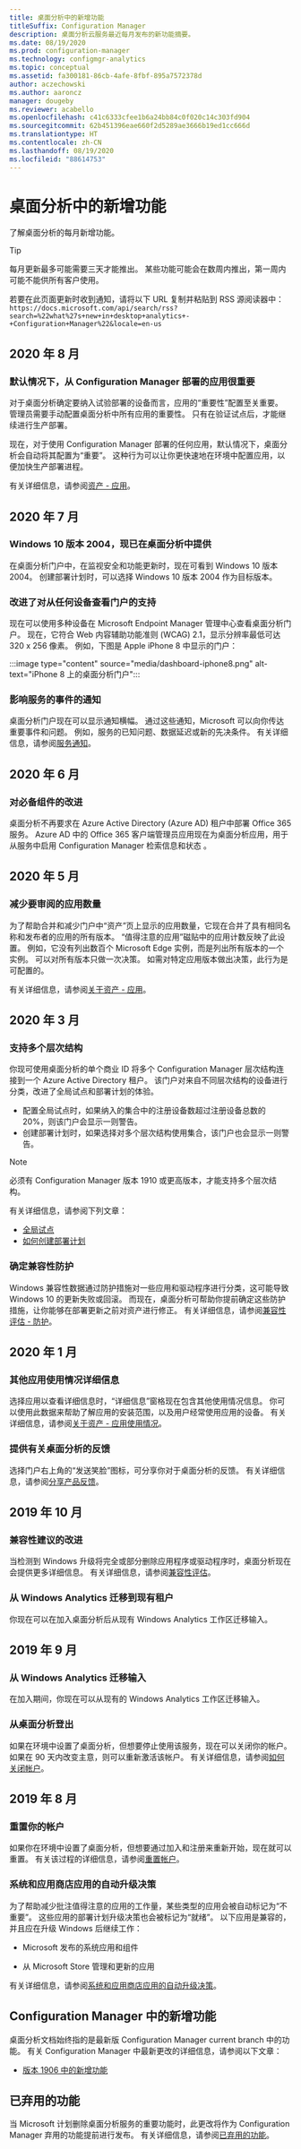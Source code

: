 ```yaml
---
title: 桌面分析中的新增功能
titleSuffix: Configuration Manager
description: 桌面分析云服务最近每月发布的新功能摘要。
ms.date: 08/19/2020
ms.prod: configuration-manager
ms.technology: configmgr-analytics
ms.topic: conceptual
ms.assetid: fa300181-86cb-4afe-8fbf-895a7572378d
author: aczechowski
ms.author: aaroncz
manager: dougeby
ms.reviewer: acabello
ms.openlocfilehash: c41c6333cfee1b6a24bb84c0f020c14c303fd904
ms.sourcegitcommit: 62b451396eae660f2d5289ae3666b19ed1cc666d
ms.translationtype: HT
ms.contentlocale: zh-CN
ms.lasthandoff: 08/19/2020
ms.locfileid: "88614753"
---
```

# <a name="whats-new-in-desktop-analytics"></a>桌面分析中的新增功能

了解桌面分析的每月新增功能。

> [!TIP]
> 每月更新最多可能需要三天才能推出。 某些功能可能会在数周内推出，第一周内可能不能供所有客户使用。

若要在此页面更新时收到通知，请将以下 URL 复制并粘贴到 RSS 源阅读器中：`https://docs.microsoft.com/api/search/rss?search=%22what%27s+new+in+desktop+analytics+-+Configuration+Manager%22&locale=en-us`
<!-- a locale is required for the RSS search string -->

## <a name="august-2020"></a>2020 年 8 月

### <a name="apps-deployed-from-configuration-manager-are-important-by-default"></a>默认情况下，从 Configuration Manager 部署的应用很重要

<!-- 4859763 -->

对于桌面分析确定要纳入试验部署的设备而言，应用的“重要性”配置至关重要。 管理员需要手动配置桌面分析中所有应用的重要性。 只有在验证试点后，才能继续进行生产部署。

现在，对于使用 Configuration Manager 部署的任何应用，默认情况下，桌面分析会自动将其配置为“重要”。 这种行为可以让你更快速地在环境中配置应用，以便加快生产部署进程。

有关详细信息，请参阅[资产 - 应用](about-assets.md#apps)。

## <a name="july-2020"></a>2020 年 7 月

### <a name="windows-10-version-2004-now-available-in-desktop-analytics"></a>Windows 10 版本 2004，现已在桌面分析中提供

<!-- 7370207 -->

在桌面分析门户中，在监视安全和功能更新时，现在可看到 Windows 10 版本 2004。 创建部署计划时，可以选择 Windows 10 版本 2004 作为目标版本。

### <a name="improved-support-for-viewing-the-portal-from-any-device"></a>改进了对从任何设备查看门户的支持

<!-- 6270240 -->

现在可以使用多种设备在 Microsoft Endpoint Manager 管理中心查看桌面分析门户。 现在，它符合 Web 内容辅助功能准则 (WCAG) 2.1，显示分辨率最低可达 320 x 256 像素。 例如，下图是 Apple iPhone 8 中显示的门户：

:::image type="content" source="media/dashboard-iphone8.png" alt-text="iPhone 8 上的桌面分析门户":::

### <a name="notifications-for-service-impacting-events"></a>影响服务的事件的通知

<!-- 4982509 -->

桌面分析门户现在可以显示通知横幅。 通过这些通知，Microsoft 可以向你传达重要事件和问题。 例如，服务的已知问题、数据延迟或新的先决条件。 有关详细信息，请参阅[服务通知](troubleshooting.md#service-notifications)。

## <a name="june-2020"></a>2020 年 6 月

### <a name="improvement-to-prerequisites"></a>对必备组件的改进

桌面分析不再要求在 Azure Active Directory (Azure AD) 租户中部署 Office 365 服务。 Azure AD 中的 Office 365 客户端管理员应用现在为桌面分析应用，用于从服务中启用 Configuration Manager 检索信息和状态 。

## <a name="may-2020"></a>2020 年 5 月

### <a name="reduce-the-number-of-apps-for-review"></a>减少要审阅的应用数量

<!-- 5542186 -->

为了帮助合并和减少门户中“资产”页上显示的应用数量，它现在合并了具有相同名称和发布者的应用的所有版本。 “值得注意的应用”磁贴中的应用计数反映了此设置。 例如，它没有列出数百个 Microsoft Edge 实例，而是列出所有版本的一个实例。 可以对所有版本只做一次决策。 如需对特定应用版本做出决策，此行为是可配置的。

有关详细信息，请参阅[关于资产 - 应用](about-assets.md#apps)。

## <a name="march-2020"></a>2020 年 3 月

### <a name="support-for-multiple-hierarchies"></a>支持多个层次结构

<!-- 4814075, 6079184 -->

你现可使用桌面分析的单个商业 ID 将多个 Configuration Manager 层次结构连接到一个 Azure Active Directory 租户。 该门户对来自不同层次结构的设备进行分类，改进了全局试点和部署计划的体验。

- 配置全局试点时，如果纳入的集合中的注册设备数超过注册设备总数的 20%，则该门户会显示一则警告。
- 创建部署计划时，如果选择对多个层次结构使用集合，该门户也会显示一则警告。

> [!NOTE]
> 必须有 Configuration Manager 版本 1910 或更高版本，才能支持多个层次结构。

有关详细信息，请参阅下列文章：

- [全局试点](deploy-pilot.md#bkmk_GlobalPilot)
- [如何创建部署计划](create-deployment-plans.md)

### <a name="identify-compatibility-safeguards"></a>确定兼容性防护

<!-- 5746559 -->

Windows 兼容性数据通过防护措施对一些应用和驱动程序进行分类，这可能导致 Windows 10 的更新失败或回滚。 而现在，桌面分析可帮助你提前确定这些防护措施，让你能够在部署更新之前对资产进行修正。 有关详细信息，请参阅[兼容性评估 - 防护](compat-assessment.md#safeguards)。

## <a name="january-2020"></a>2020 年 1 月

### <a name="additional-app-usage-detail"></a>其他应用使用情况详细信息

<!-- 5533890 -->

选择应用以查看详细信息时，“详细信息”窗格现在包含其他使用情况信息。 你可以使用此数据来帮助了解应用的安装范围，以及用户经常使用应用的设备。 有关详细信息，请参阅[关于资产 - 应用使用情况](about-assets.md#usage)。

### <a name="provide-feedback-on-desktop-analytics"></a>提供有关桌面分析的反馈

<!-- 5451636 -->

选择门户右上角的“发送笑脸”图标，可分享你对于桌面分析的反馈。 有关详细信息，请参阅[分享产品反馈](get-support.md#bkmk_feedback)。

## <a name="october-2019"></a>2019 年 10 月

### <a name="improvements-to-compatibility-recommendations"></a>兼容性建议的改进

<!-- 3594545 -->

当检测到 Windows 升级将完全或部分删除应用程序或驱动程序时，桌面分析现在会提供更多详细信息。 有关详细信息，请参阅[兼容性评估](compat-assessment.md#asset-is-removed-during-upgrade)。

### <a name="migrate-from-windows-analytics-to-existing-tenant"></a>从 Windows Analytics 迁移到现有租户

<!-- 5202803 -->

你现在可以在加入桌面分析后从现有 Windows Analytics 工作区迁移输入。

## <a name="september-2019"></a>2019 年 9 月

### <a name="migrate-inputs-from-windows-analytics"></a>从 Windows Analytics 迁移输入

<!-- 4252663 -->

在加入期间，你现在可以从现有的 Windows Analytics 工作区迁移输入。

### <a name="offboard-from-desktop-analytics"></a>从桌面分析登出

<!-- 4972396 -->

如果在环境中设置了桌面分析，但想要停止使用该服务，现在可以关闭你的帐户。 如果在 90 天内改变主意，则可以重新激活该帐户。 有关详细信息，请参阅[如何关闭帐户](account-close.md)。

## <a name="august-2019"></a>2019 年 8 月

### <a name="reset-your-account"></a>重置你的帐户

<!-- 3733897 -->

如果你在环境中设置了桌面分析，但想要通过加入和注册来重新开始，现在就可以重置。 有关该过程的详细信息，请参阅[重置帐户](account-reset.md)。

### <a name="automatic-upgrade-decision-of-system-and-store-apps"></a>系统和应用商店应用的自动升级决策

<!-- 3587232 -->

为了帮助减少批注值得注意的应用的工作量，某些类型的应用会被自动标记为“不重要”。 这些应用的部署计划升级决策也会被标记为“就绪”。 以下应用是兼容的，并且应在升级 Windows 后继续工作：

- Microsoft 发布的系统应用和组件

- 从 Microsoft Store 管理和更新的应用

有关详细信息，请参阅[系统和应用商店应用的自动升级决策](about-assets.md#bkmk_plan-autoapp)。

## <a name="whats-new-in-configuration-manager"></a>Configuration Manager 中的新增功能

桌面分析文档始终指的是最新版 Configuration Manager current branch 中的功能。 有关 Configuration Manager 中最新更改的详细信息，请参阅以下文章：

<!-- - [What's new in version 1910](../core/plan-design/changes/whats-new-in-version-1910.md#bkmk_da) -->

- [版本 1906 中的新增功能](../core/plan-design/changes/whats-new-in-version-1906.md#bkmk_da)

## <a name="deprecated-features"></a>已弃用的功能

当 Microsoft 计划删除桌面分析服务的重要功能时，此更改将作为 Configuration Manager 弃用的功能提前进行发布。 有关详细信息，请参阅[已弃用的功能](../core/plan-design/changes/deprecated/removed-and-deprecated-cmfeatures.md#deprecated-features)。

